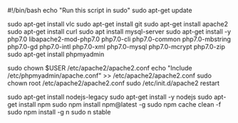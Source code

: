 #!/bin/bash
echo "Run this script in sudo"
sudo apt-get update

sudo apt-get install vlc
sudo apt-get install git
sudo apt-get install apache2
sudo apt-get install curl
sudo apt install mysql-server
sudo apt-get install -y php7.0 libapache2-mod-php7.0 php7.0-cli php7.0-common php7.0-mbstring php7.0-gd php7.0-intl php7.0-xml php7.0-mysql php7.0-mcrypt php7.0-zip
sudo apt-get install phpmyadmin

sudo chown $USER /etc/apache2/apache2.conf
echo "Include /etc/phpmyadmin/apache.conf" >> /etc/apache2/apache2.conf
sudo chown root /etc/apache2/apache2.conf
sudo /etc/init.d/apache2 restart

sudo apt-get install nodejs-legacy
sudo apt-get install -y nodejs
sudo apt-get install npm
sudo npm install npm@latest -g
sudo npm cache clean -f
sudo npm install -g n
sudo n stable
